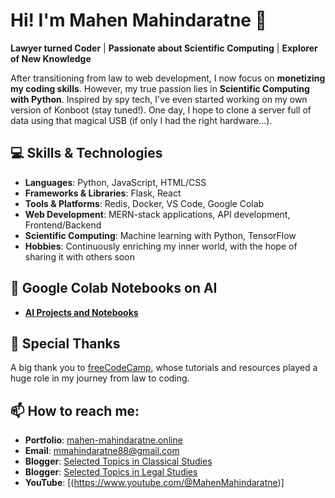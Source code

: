 # Hi! I'm Mahen Mahindaratne 👋

**Lawyer turned Coder** | **Passionate about Scientific Computing** | **Explorer of New Knowledge**

After transitioning from law to web development, I now focus on **monetizing my coding skills**. However, my true passion lies in **Scientific Computing with Python**. Inspired by spy tech, I've even started working on my own version of Konboot (stay tuned!). One day, I hope to clone a server full of data using that magical USB (if only I had the right hardware...).

## 💻 Skills & Technologies

- **Languages**: Python, JavaScript, HTML/CSS
- **Frameworks & Libraries**: Flask, React
- **Tools & Platforms**: Redis, Docker, VS Code, Google Colab
- **Web Development**: MERN-stack applications, API development, Frontend/Backend
- **Scientific Computing**: Machine learning with Python, TensorFlow
- **Hobbies**: Continuously enriching my inner world, with the hope of sharing it with others soon

## 📂 Google Colab Notebooks on AI

- **[AI Projects and Notebooks](https://drive.google.com/drive/folders/1lhBl23-cVK4slEwI4n_VfWj6TJN4xlfc)**

## 🙏 Special Thanks

A big thank you to [freeCodeCamp](https://www.freecodecamp.org/), whose tutorials and resources played a huge role in my journey from law to coding.

## 📫 How to reach me:

- **Portfolio**: [mahen-mahindaratne.online](https://mahen-mahindaratne.online/)
- **Email**: mmahindaratne88@gmail.com
- **Blogger**: [Selected Topics in Classical Studies](https://mahen-mahindaratne-classical-studies.blogspot.com)
- **Blogger**: [Selected Topics in Legal Studies](https://mahen-mahindaratne-law.blogspot.com)
- **YouTube**: [(https://www.youtube.com/@MahenMahindaratne)]
